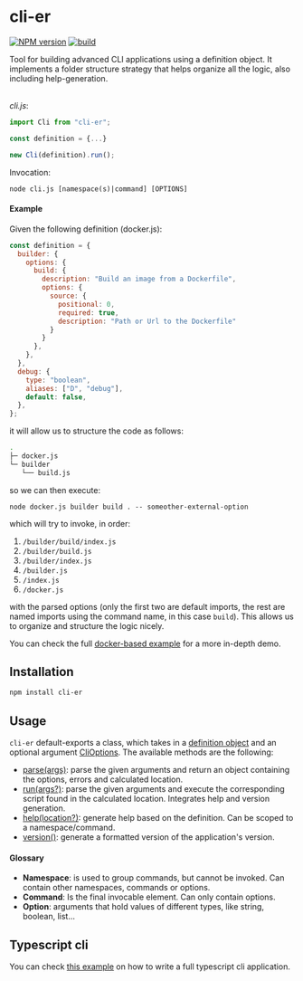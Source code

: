 # cli-er

[![NPM version](https://img.shields.io/npm/v/cli-er.svg)](https://www.npmjs.com/package/cli-er)
[![build](https://github.com/carloscortonc/cli-er/actions/workflows/build.yml/badge.svg)](https://github.com/carloscortonc/cli-er/actions/workflows/build.yml)

Tool for building advanced CLI applications using a definition object. It implements a folder structure strategy that helps organize all the logic, also including help-generation.  
</br>

_cli.js_:

```js
import Cli from "cli-er";

const definition = {...}

new Cli(definition).run();
```

Invocation:

```
node cli.js [namespace(s)|command] [OPTIONS]
```

#### Example

Given the following definition (docker.js):

```js
const definition = {
  builder: {
    options: {
      build: {
        description: "Build an image from a Dockerfile",
        options: {
          source: {
            positional: 0,
            required: true,
            description: "Path or Url to the Dockerfile"
          }
        }
      },
    },
  },
  debug: {
    type: "boolean",
    aliases: ["D", "debug"],
    default: false,
  },
};
```

it will allow us to structure the code as follows:

```sh
.
├─ docker.js
└─ builder
   └── build.js
```

so we can then execute:

```
node docker.js builder build . -- someother-external-option
```

which will try to invoke, in order:
1. `/builder/build/index.js`
2. `/builder/build.js`
3. `/builder/index.js`
4. `/builder.js`
5. `/index.js`
6. `/docker.js`

with the parsed options (only the first two are default imports, the rest are named imports using the command name, in this case `build`).
This allows us to organize and structure the logic nicely.

You can check the full [docker-based example](./examples/docker) for a more in-depth demo.

## Installation

```sh
npm install cli-er
```

## Usage

`cli-er` default-exports a class, which takes in a [definition object](./docs/definition.md) and an optional argument [CliOptions](./docs/cli-options.md). The available methods are the following:

- [parse(args)](./docs/api.md#parseargs): parse the given arguments and return an object containing the options, errors and calculated location.
- [run(args?)](./docs/api.md#runargs): parse the given arguments and execute the corresponding script found in the calculated location. Integrates help and version generation.
- [help(location?)](./docs/api.md#helplocation): generate help based on the definition. Can be scoped to a namespace/command.
- [version()](./docs/api.md#version): generate a formatted version of the application's version.

#### Glossary
- **Namespace**: is used to group commands, but cannot be invoked. Can contain other namespaces, commands or options.
- **Command**: Is the final invocable element. Can only contain options.
- **Option**: arguments that hold values of different types, like string, boolean, list...

## Typescript cli

You can check [this example](./examples/ts-cli) on how to write a full typescript cli application.
